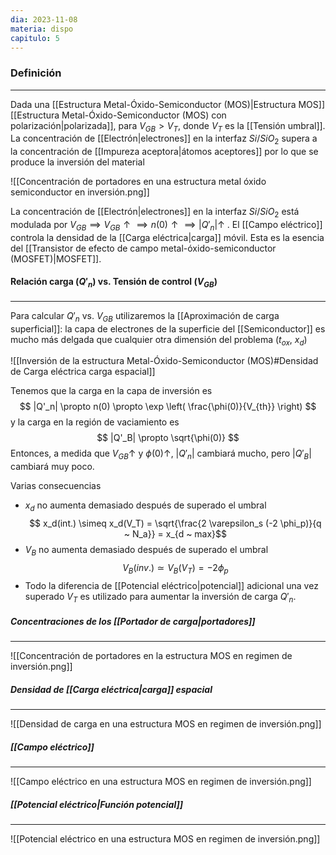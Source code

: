 ```yaml
---
dia: 2023-11-08
materia: dispo
capitulo: 5
---
```

### Definición
---
Dada una [[Estructura Metal-Óxido-Semiconductor (MOS)|Estructura MOS]] [[Estructura Metal-Óxido-Semiconductor (MOS) con polarización|polarizada]], para $V_{GB} > V_T$, donde $V_T$ es la [[Tensión umbral]]. La concentración de [[Electrón|electrones]] en la interfaz $Si$/$SiO_2$ supera a la concentración de [[Impureza aceptora|átomos aceptores]] por lo que se produce la inversión del material

![[Concentración de portadores en una estructura metal óxido semiconductor en inversión.png]]

La concentración de [[Electrón|electrones]] en la interfaz $Si$/$SiO_2$ está modulada por $V_{GB} \implies V_{GB} \uparrow \implies n(0) \uparrow \implies |Q'_n| \uparrow$ . El [[Campo eléctrico]] controla la densidad de la [[Carga eléctrica|carga]] móvil. Esta es la esencia del [[Transistor de efecto de campo metal-óxido-semiconductor (MOSFET)|MOSFET]].

#### Relación carga ($Q'_n$) vs. Tensión de control ($V_{GB}$)
---
Para calcular $Q'_n$ vs. $V_{GB}$ utilizaremos la [[Aproximación de carga superficial]]: la capa de electrones de la superficie del [[Semiconductor]] es mucho más delgada que cualquier otra dimensión del problema ($t_{ox}$, $x_d$)

![[Inversión de la estructura Metal-Óxido-Semiconductor (MOS)#Densidad de Carga eléctrica carga espacial]]

Tenemos que la carga en la capa de inversión es $$ |Q'_n| \propto n(0) \propto \exp \left( \frac{\phi(0)}{V_{th}} \right) $$ y la carga en la región de vaciamiento es $$ |Q'_B| \propto \sqrt{\phi(0)} $$
Entonces, a medida que $V_{GB} \uparrow$ y $\phi(0) \uparrow$, $|Q'_n|$ cambiará mucho, pero $|Q'_B|$ cambiará muy poco. 

Varias consecuencias
* $x_d$ no aumenta demasiado después de superado el umbral $$ x_d(int.) \simeq x_d(V_T) = \sqrt{\frac{2 \varepsilon_s (-2 \phi_p)}{q ~ N_a}} = x_{d ~ max}$$
* $V_B$ no aumenta demasiado después de superado el umbral $$ V_B(inv.) \simeq V_B(V_T) = -2 \phi_p $$
* Todo la diferencia de [[Potencial eléctrico|potencial]] adicional una vez superado $V_T$ es utilizado para aumentar la inversión de carga $Q'_n$. 


##### Concentraciones de los [[Portador de carga|portadores]]
---
![[Concentración de portadores en la estructura MOS en regimen de inversión.png]]

##### Densidad de [[Carga eléctrica|carga]] espacial
---
![[Densidad de carga en una estructura MOS en regimen de inversión.png]]

##### [[Campo eléctrico]]
---
![[Campo eléctrico en una estructura MOS en regimen de inversión.png]]

##### [[Potencial eléctrico|Función potencial]]
---
![[Potencial eléctrico en una estructura MOS en regimen de inversión.png]]
